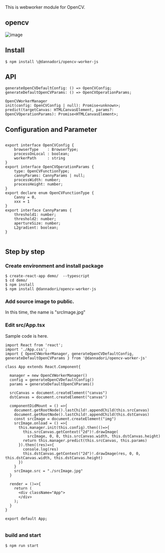 This is webworker module for OpenCV.

## opencv

![image](https://user-images.githubusercontent.com/48346627/95988031-40676080-0e63-11eb-81a6-0262a24f685e.png)

## Install

```
$ npm install \@dannadori/opencv-worker-js
```

## API

```
generateOpenCVDefaultConfig: () => OpenCVConfig;
generateDefaultOpenCVParams: () => OpenCVOperationParams;

OpenCVWorkerManager
init(config: OpenCVConfig | null): Promise<unknown>;
predict(targetCanvas: HTMLCanvasElement, params?: OpenCVOperationParams): Promise<HTMLCanvasElement>;

```

## Configuration and Parameter

```

export interface OpenCVConfig {
    browserType    : BrowserType;
    processOnLocal : boolean;
    workerPath     : string
}
export interface OpenCVOperationParams {
    type: OpenCVFunctionType;
    cannyParams: CannyParams | null;
    processWidth: number;
    processHeight: number;
}
export declare enum OpenCVFunctionType {
    Canny = 0,
    xxx = 1
}
export interface CannyParams {
    threshold1: number;
    threshold2: number;
    apertureSize: number;
    L2gradient: boolean;
}


```

## Step by step

### Create environment and install package

```
$ create-react-app demo/  --typescript
$ cd demo/
$ npm install
$ npm install @dannadori/opencv-worker-js
```

### Add source image to public.

In this time, the name is "srcImage.jpg"

### Edit src/App.tsx

Sample code is here.

```
import React from 'react';
import './App.css';
import { OpenCVWorkerManager, generateOpenCVDefaultConfig, generateDefaultOpenCVParams } from '@dannadori/opencv-worker-js'

class App extends React.Component{

  manager = new OpenCVWorkerManager()
  config = generateOpenCVDefaultConfig()
  params = generateDefaultOpenCVParams()

  srcCanvas = document.createElement("canvas")
  dstCanvas = document.createElement("canvas")

  componentDidMount = () =>{
    document.getRootNode().lastChild!.appendChild(this.srcCanvas)
    document.getRootNode().lastChild!.appendChild(this.dstCanvas)
    const srcImage = document.createElement("img")
    srcImage.onload = () =>{
      this.manager.init(this.config).then(()=>{
        this.srcCanvas.getContext("2d")!.drawImage(
          srcImage, 0, 0, this.srcCanvas.width, this.dstCanvas.height)
        return this.manager.predict(this.srcCanvas, this.params)
      }).then((res)=>{
        console.log(res)
        this.dstCanvas.getContext("2d")!.drawImage(res, 0, 0, this.dstCanvas.width, this.dstCanvas.height)
      })
    }
    srcImage.src = "./srcImage.jpg"
  }

  render = ()=>{
    return (
      <div className="App">
      </div>
    );
  }
}

export default App;


```

### build and start

```
$ npm run start
```
